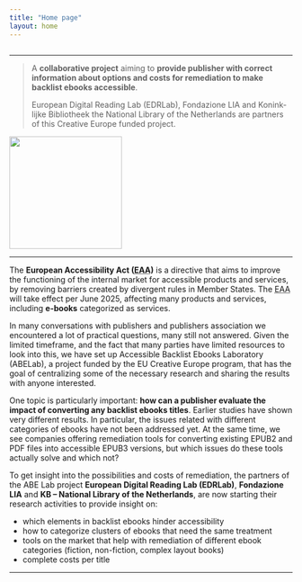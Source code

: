 ```yaml
---
title: "Home page"
layout: home
---
```


<img src="images/logoABEblue1.png" alt="" />

<hr/>

> A **collaborative project** aiming to **provide publisher with correct information about options and costs for remediation to make backlist ebooks accessible**. 
> 
> European Digital Reading Lab (EDRLab), Fondazione LIA and <span lang="nl">Koninklijke Bibliotheek</span> the National Library of the Netherlands are partners of this Creative Europe funded project.
<div class="center">
<img class="footer-img" src="images/logo-eu--en.svg" alt="" width="200px"/>
</div>
<hr/>

The **European Accessibility Act (<abbr title="European Accessibility Act">EAA</abbr>)** is a directive that aims to improve the functioning of the internal market for accessible products and services, by removing barriers created by divergent rules in Member States. 
The <abbr title="European Accessibility Act">EAA</abbr> will take effect per June 2025, affecting many products and services, including **e-books** categorized as services.
 
In many conversations with publishers and publishers association we encountered a lot of practical questions, many still not answered. Given the limited timeframe, and the fact that many parties have limited resources to look into this, we have set up Accessible Backlist Ebooks Laboratory (ABELab), a project funded by the EU Creative Europe program, that has the goal of centralizing some of the necessary research and sharing the results with anyone interested.
 
One topic is particularly important: **how can a publisher evaluate the impact of converting any backlist ebooks titles**. Earlier studies have shown very different results. In particular, the issues related with different categories of ebooks have not been addressed yet.
At the same time, we see companies offering remediation tools for converting existing EPUB2 and PDF files into accessible EPUB3 versions, but which issues do these tools actually solve and which not?
 
To get insight into the possibilities and costs of remediation, the partners of the ABE Lab project **European Digital Reading Lab (EDRLab)**, **Fondazione LIA** and **KB – National Library of the Netherlands**, are now starting their research activities to provide insight on:
* which elements in backlist ebooks hinder accessibility
* how to categorize clusters of ebooks that need the same treatment
* tools on the market that help with remediation of different ebook categories (fiction, non-fiction, complex layout books)
* complete costs per title

<hr/>
